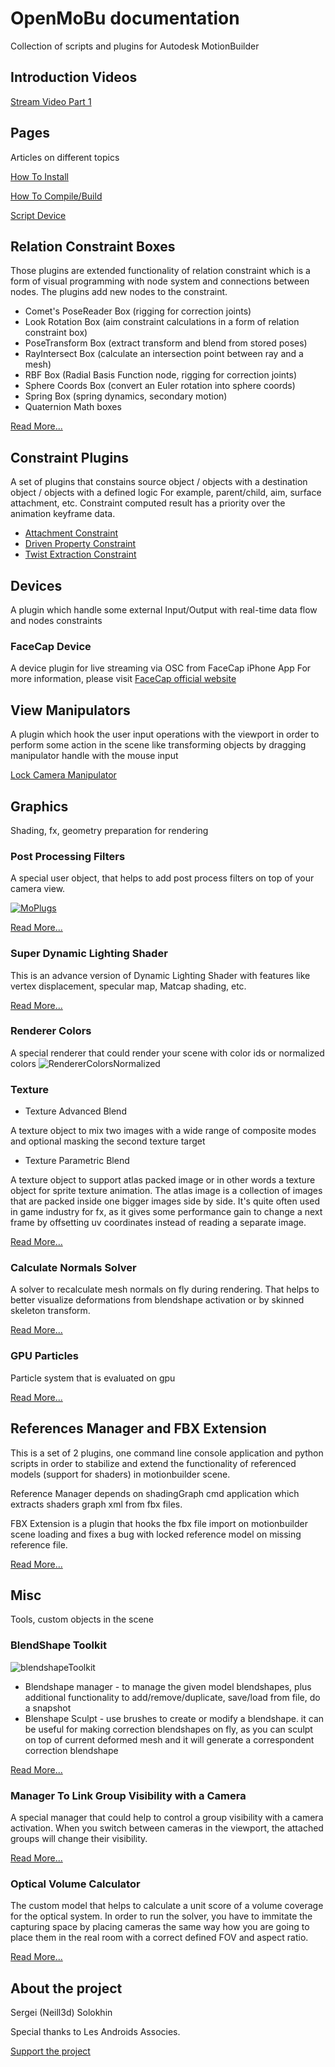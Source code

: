 # OpenMoBu documentation

Collection of scripts and plugins for Autodesk MotionBuilder

## Introduction Videos

[Stream Video Part 1](https://www.youtube.com/live/sgzunIbNcp4?si=kTXzdfnZ3FnkiIdv)

## Pages

Articles on different topics

[How To Install](HowToInstall.md)

[How To Compile/Build](HowToCompile.md)

[Script Device](ScriptDevice.md)

## Relation Constraint Boxes

Those plugins are extended functionality of relation constraint which is a form of visual programming with node system and connections between nodes. The plugins add new nodes to the constraint.

* Comet's PoseReader Box (rigging for correction joints)
* Look Rotation Box (aim constraint calculations in a form of relation constraint box)
* PoseTransform Box (extract transform and blend from stored poses)
* RayIntersect Box (calculate an intersection point between ray and a mesh)
* RBF Box (Radial Basis Function node, rigging for correction joints)
* Sphere Coords Box (convert an Euler rotation into sphere coords)
* Spring Box (spring dynamics, secondary motion)
* Quaternion Math boxes

[Read More...](plugins/relationboxes.md)

## Constraint Plugins

A set of plugins that constains source object / objects with a destination object / objects with a defined logic For example, parent/child, aim, surface attachment, etc. Constraint computed result has a priority over the animation keyframe data.

* [Attachment Constraint](plugins/attachmentconstraint.md)
* [Driven Property Constraint](plugins/drivenpropertyconstraint.md)
* [Twist Extraction Constraint](plugins/constraint\_twistextraction.md)

## Devices

A plugin which handle some external Input/Output with real-time data flow and nodes constraints

### FaceCap Device

A device plugin for live streaming via OSC from FaceCap iPhone App For more information, please visit [FaceCap official website](https://bannaflak.com/face-cap/index.html)

## View Manipulators

A plugin which hook the user input operations with the viewport in order to perform some action in the scene like transforming objects by dragging manipulator handle with the mouse input

[Lock Camera Manipulator](plugins/manipulator\_lockcamera.md)

## Graphics

Shading, fx, geometry preparation for rendering

### Post Processing Filters

A special user object, that helps to add post process filters on top of your camera view.

[![MoPlugs](https://github.com/Neill3d/MoBu/blob/master/Documentation/Images/Bryan\_usecase.jpg)](<README (1).md>)

[Read More...](plugins/postprocessingeffects.md)

### Super Dynamic Lighting Shader

This is an advance version of Dynamic Lighting Shader with features like vertex displacement, specular map, Matcap shading, etc.

[Read More...](plugins/shader\_superdynamiclighting.md)

### Renderer Colors

A special renderer that could render your scene with color ids or normalized colors ![RendererColorsNormalized](Plugins/renderer\_colors\_normalized.jpg)

### Texture

* Texture Advanced Blend

A texture object to mix two images with a wide range of composite modes and optional masking the second texture target

* Texture Parametric Blend

A texture object to support atlas packed image or in other words a texture object for sprite texture animation. The atlas image is a collection of images that are packed inside one bigger images side by side. It's quite often used in game industry for fx, as it gives some performance gain to change a next frame by offsetting uv coordinates instead of reading a separate image.

[Read More...](plugins/textures.md)

### Calculate Normals Solver

A solver to recalculate mesh normals on fly during rendering. That helps to better visualize deformations from blendshape activation or by skinned skeleton transform.

[Read More...](plugins/solvercalculatenormals.md)

### GPU Particles

Particle system that is evaluated on gpu

[Read More...](Plugins/GPUParticlesShader.md)

## References Manager and FBX Extension

This is a set of 2 plugins, one command line console application and python scripts in order to stabilize and extend the functionality of referenced models (support for shaders) in motionbuilder scene.

Reference Manager depends on shadingGraph cmd application which extracts shaders graph xml from fbx files.

FBX Extension is a plugin that hooks the fbx file import on motionbuilder scene loading and fixes a bug with locked reference model on missing reference file.

[Read More...](plugins/referencesmanager.md)

## Misc

Tools, custom objects in the scene

### BlendShape Toolkit

![blendshapeToolkit](Plugins/tool\_sculpt\_brush.jpg)

* Blendshape manager - to manage the given model blendshapes, plus additional functionality to add/remove/duplicate, save/load from file, do a snapshot
* Blenshape Sculpt - use brushes to create or modify a blendshape. it can be useful for making correction blendshapes on fly, as you can sculpt on top of current deformed mesh and it will generate a correspondent correction blendshape

[Read More...](plugins/blendshapetoolkit.md)

### Manager To Link Group Visibility with a Camera

A special manager that could help to control a group visibility with a camera activation. When you switch between cameras in the viewport, the attached groups will change their visibility.

[Read More...](plugins/cameralinksgroupvisibility.md)

### Optical Volume Calculator

The custom model that helps to calculate a unit score of a volume coverage for the optical system. In order to run the solver, you have to immitate the capturing space by placing cameras the same way how you are going to place them in the real room with a correct defined FOV and aspect ratio.

[Read More...](plugins/opticalvolumecalculator.md)

## About the project

Sergei (Neill3d) Solokhin

Special thanks to Les Androids Associes.

[Support the project](https://ko-fi.com/neill3d)

